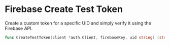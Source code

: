 # Firebase Create Test Token

Create a custom token for a specific UID and simply verify it using the Firebase API.

```go
func CreateTestToken(client *auth.Client, firebaseKey, uid string) (string, error)
```
